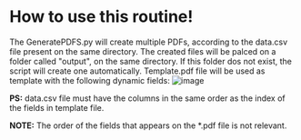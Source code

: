 # How to use this routine!

The GeneratePDFS.py will create multiple PDFs, according to the data.csv file present on the same directory. 
The created files will be palced on a folder called "output", on the same directory. If this folder dos not exist, the script will create one automatically.
Template.pdf file will be used as template with the following dynamic fields:
![image](https://github.com/user-attachments/assets/264dbccf-1757-454d-88d3-58de5d18de50)

**PS:** data.csv file must have the columns in the same order as the index of the fields in template file.

**NOTE:** The order of the fields that appears on the *.pdf file is not relevant.
